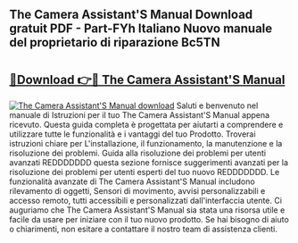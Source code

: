 ## The Camera Assistant'S Manual Download gratuit PDF - Part-FYh Italiano Nuovo manuale del proprietario di riparazione Bc5TN

# <h2><a href="http://dffcqg.blite.top/?on=The+Camera+Assistant%27S+Manual">🔗Download 👉🔴 The Camera Assistant'S Manual</a></h2>

[![The Camera Assistant'S Manual download](https://i.imgur.com/lujVjoI.png)](http://dffcqg.blite.top/?on=The+Camera+Assistant%27S+Manual)
Saluti e benvenuto nel manuale di Istruzioni per il tuo The Camera Assistant'S Manual appena ricevuto. Questa guida completa è progettata per aiutarti a comprendere e utilizzare tutte le funzionalità e i vantaggi del tuo Prodotto. Troverai istruzioni chiare per L'installazione, il funzionamento, la manutenzione e la risoluzione dei problemi. Guida alla risoluzione dei problemi per utenti avanzati REDDDDDDD questa sezione fornisce suggerimenti avanzati per la risoluzione dei problemi per utenti esperti del tuo nuovo REDDDDDDD. Le funzionalità avanzate di The Camera Assistant'S Manual includono rilevamento di oggetti, Sensori di movimento, avvisi personalizzabili e accesso remoto, tutti accessibili e personalizzati dall'interfaccia utente. Ci auguriamo che The Camera Assistant'S Manual sia stata una risorsa utile e facile da usare per iniziare con il tuo nuovo prodotto. Se hai bisogno di aiuto o chiarimenti, non esitare a contattare il nostro team di assistenza clienti.
